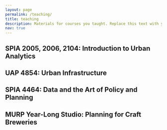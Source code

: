 ```yaml
---
layout: page
permalink: /teaching/
title: teaching
description: Materials for courses you taught. Replace this text with your description.
nav: true
---
```


## SPIA 2005, 2006, 2104: Introduction to Urban Analytics


## UAP 4854: Urban Infrastructure


## SPIA 4464: Data and the Art of Policy and Planning


## MURP Year-Long Studio: Planning for Craft Breweries
